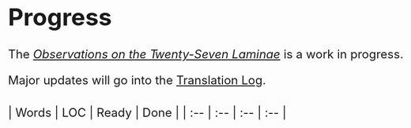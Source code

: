 # Progress

<style>
    @font-face {
      font-family: "DejaVuSerif";
      src: url("./fonts/DejaVuSerif-stripped.ttf") format("truetype");
      font-weight: 400;
      font-style: normal;
    }

  html {
    position: static;
  }
  body {
    max-width: 1024px;
    font-size:  24px;
  }
      @media only screen and (max-width: 479px) {
        body {
          padding: 12px;
        }
      }

  #about {
    display: none;
  }

  p {
    margin-bottom: 8px;
  }
  .bloop {
    font-family: "DejaVuSerif";
  }
  .later {
    opacity: 0.5;
  }

  table {
      max-width: 100%;
  }

  .summary table {
    width: 400px;
  }
    @media only screen and (max-width: 639px) {
      .summary {
        font-size: 18px;
      }
    }

  .updates {
    max-height: 100px;
      overflow-y: scroll;
      margin-top: 12px;
      margin-bottom: 32px;
      font-size: smaller;
      font-family: monospace;
  }
    .updates table td,
    .updates table tr {
      padding: 0;
      height: 20px;
      line-height: 0;
    }
      .updates table td:first-child {
        white-space: nowrap;
        padding-right: 8px;
      }
      @media only screen and (max-width: 580px) {
        .updates table th:nth-child(5),
        .updates table td:nth-child(5) {
          display: none;
        }
      }
      @media only screen and (max-width: 460px) {
        .updates table th:nth-child(4),
        .updates table td:nth-child(4) {
          display: none;
        }
      }

  .progress-wrap, .legend {
    display: flex;
      max-width: 100%;
  }
  .progress-wrap {
    margin: 32px 0;
  }
      @media only screen and (max-width: 1023px) {
        .progress-wrap, .legend {
          display: block;
        }
      }

  .updates table,
  .progress-wrap table {
    width: 400px;
  }
      @media only screen and (max-width: 479px) {
      .updates table,
      .progress-wrap table {
        width: calc(100vw - 32px);
      }
      .progress-wrap table:first-child {
        width: 380px;
      }
      }
    .progress-wrap div + div table {
      width: 250px;
    }
    /* writing CSS for markdown-generated HTML sucks*/
    .progress-wrap div + div + div table {
      width: 275px;
    }
        @media only screen and (max-width: 479px) {
        .progress-wrap div + div table {
          width: 100% !important;
        }
      }
    table td,
    table tr {
      padding: 0;
      height: 32px;
      line-height: 0;
    }
      @media only screen and (min-width: 640px) {
        .summary table td,
        .summary table tr {
          padding-right: 64px;
        }
      }
    .progress-wrap table td:nth-child(2n+1) {
      padding-right: 10px;
    }
    .progress-wrap table td:nth-child(2n) {
      padding-right: 20px;
    }
        @media only screen and (max-width: 1023px) {
          table td:last-child {
            padding-right: 0;
          }
        }
        @media only screen and (max-width: 479px) {
          .progress-wrap table td {
            padding-right: 5px !important;
          }
          .laminae-wrap table {
            font-size:  20px;
          }
        }

.legend table {
  margin-bottom: 24px;
}
  .legend table:first-child {
    margin-right: 32px;
  }
  .legend table td:first-child {
    font-family: "DejaVuSerif";
  }
  .legend table td:nth-child(2) {
    position: relative;
      top: 3px;
  }
  .legend table tr,
  .legend table td {
    padding: 0 8px 0 0;
    height: auto;
      line-height: unset;
  }
</style>

The <a href="/"><em style="font-feature-settings: 'dlig' 1, 'swsh' 1;">Observations on the <span style="margin-right: -5px">T</span>wenty-Seven Laminae</em></a> is a work in progress.

Major updates will go into the <a href="d-translation-log">Translation Log</a>.

<br />

<div class="summary">
| Words | <span title="lines of code">LOC</span> | Ready | Done |
| :-- | :-- | :-- | :-- |
